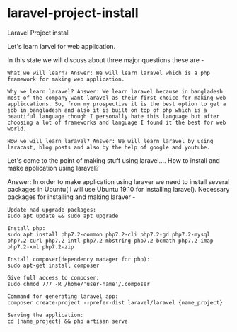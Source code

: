 # laravel-project-install
Laravel Project install


Let's learn larvel for web application.

In this state we will discuss about three major questions these are -

    What we will learn? Answer: We will learn laravel which is a php framework for making web application.

    Why we learn laravel? Answer: We learn laravel because in bangladesh most of the company want laravel as their first choice for making web appliccations. So, from my prospective it is the best option to get a job in bangladesh and also it is built on top of php which is a beautiful language though I personally hate this language but after choosing a lot of frameworks and language I found it the best for web world.

    How we will learn laravel? Answer: We will learn laravel by using laracast, blog posts and also by the help of google and youtube.

Let's come to the point of making stuff using laravel....
How to install and make application using laravel?

Answer: In order to make application using laraver we need to install several packages in Ubuntu( I will use Ubuntu 19.10 for installing laravel).
Necessary packages for installing and making laraver -

    Update nad upgrade packages:
    sudo apt update && sudo apt upgrade

    Install php:
    sudo apt install php7.2-common php7.2-cli php7.2-gd php7.2-mysql php7.2-curl php7.2-intl php7.2-mbstring php7.2-bcmath php7.2-imap php7.2-xml php7.2-zip

    Install composer(dependency manager for php):
    sudo apt-get install composer

    Give full access to composer:
    sudo chmod 777 -R /home/'user-name'/.composer

    Command for generating laravel app:
    composer create-project --prefer-dist laravel/laravel {name_project}

    Serving the application:
    cd {name_project} && php artisan serve
